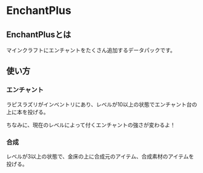 # EnchantPlus
## EnchantPlusとは
マインクラフトにエンチャントをたくさん追加するデータパックです。
## 使い方
### エンチャント
ラピスラズリがインベントリにあり、レベルが10以上の状態でエンチャント台の上に本を投げる。

ちなみに、現在のレベルによって付くエンチャントの強さが変わるよ！
### 合成
レベルが3以上の状態で、金床の上に合成元のアイテム、合成素材のアイテムを投げる。
